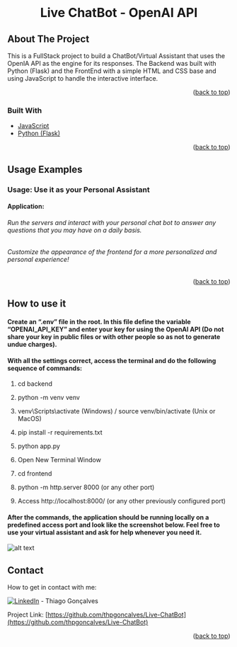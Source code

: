 <div id="top"></div>
<br />
<div align="center">
 <h1 align="center"> Live ChatBot - OpenAI API</h3>
</div>

## About The Project

This is a FullStack project to build a ChatBot/Virtual Assistant that uses the OpenIA API as the engine for its responses. The Backend was built with Python (Flask) and the FrontEnd with a simple HTML and CSS base and using JavaScript to handle the interactive interface.

<p align="right">(<a href="#top">back to top</a>)</p>

### Built With

* [JavaScript](https://developer.mozilla.org/en-US/docs/Web/JavaScript)
* [Python (Flask)](https://flask.palletsprojects.com/en/3.0.x/)

<p align="right">(<a href="#top">back to top</a>)</p>

<!-- USAGE EXAMPLES -->
## Usage Examples

### Usage: Use it as your Personal Assistant 

#### Application:
###### Run the servers and interact with your personal chat bot to answer any questions that you may have on a daily basis.
###### Customize the appearance of the frontend for a more personalized and personal experience!

<p align="right">(<a href="#top">back to top</a>)</p>

## How to use it

#### Create an “.env” file in the root. In this file define the variable “OPENAI_API_KEY” and enter your key for using the OpenAI API (Do not share your key in public files or with other people so as not to generate undue charges).

#### With all the settings correct, access the terminal and do the following sequence of commands:
1. cd backend 

2. python -m venv venv

3. venv\Scripts\activate (Windows) / source venv/bin/activate (Unix or MacOS)

4. pip install -r requirements.txt

5. python app.py

6. Open New Terminal Window

7. cd frontend

8. python -m http.server 8000 (or any other port)

9. Access http://localhost:8000/ (or any other previously configured port)

#### After the commands, the application should be running locally on a predefined access port and look like the screenshot below. Feel free to use your virtual assistant and ask for help whenever you need it.

![alt text](example.png)

<!-- CONTACT -->
## Contact
How to get in contact with me:

[![LinkedIn][3.2]][3] - Thiago Gonçalves


[3.2]: https://raw.githubusercontent.com/MartinHeinz/MartinHeinz/master/linkedin-3-16.png
[3]: https://www.linkedin.com/in/thiago-pereira-goncalves/

Project Link: [https://github.com/thpgoncalves/Live-ChatBot](https://github.com/thpgoncalves/Live-ChatBot)

<p align="right">(<a href="#top">back to top</a>)</p>
